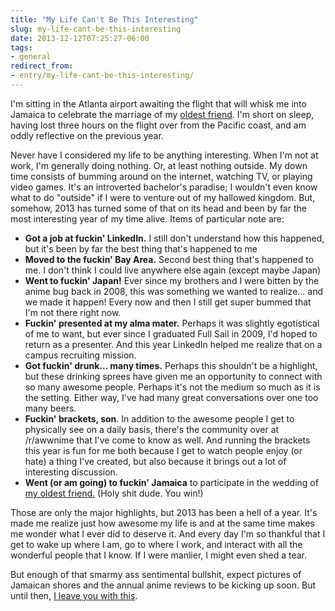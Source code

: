 ```yaml
---
title: "My Life Can't Be This Interesting"
slug: my-life-cant-be-this-interesting
date: 2013-12-12T07:25:27-06:00
tags:
- general
redirect_from:
- entry/my-life-cant-be-this-interesting/
---
```

I'm sitting in the Atlanta airport awaiting the flight that will whisk me into Jamaica to celebrate the marriage of my [oldest friend](http://dxprog.com/comic/dark-over-light/). I'm short on sleep, having lost three hours on the flight over from the Pacific coast, and am oddly reflective on the previous year.

Never have I considered my life to be anything interesting. When I'm not at work, I'm generally doing nothing. Or, at least nothing outside. My down time consists of bumming around on the internet, watching TV, or playing video games. It's an introverted bachelor's paradise; I wouldn't even know what to do "outside" if I were to venture out of my hallowed kingdom. But, somehow, 2013 has turned some of that on its head and been by far the most interesting year of my time alive. Items of particular note are:

- **Got a job at fuckin' LinkedIn.** I still don't understand how this happened, but it's been by far the best thing that's happened to me
- **Moved to the fuckin' Bay Area.** Second best thing that's happened to me. I don't think I could live anywhere else again (except maybe Japan)
- **Went to fuckin' Japan!** Ever since my brothers and I were bitten by the anime bug back in 2008, this was something we wanted to realize... and we made it happen! Every now and then I still get super bummed that I'm not there right now.
- **Fuckin' presented at my alma mater.** Perhaps it was slightly egotistical of me to want, but ever since I graduated Full Sail in 2009, I'd hoped to return as a presenter. And this year LinkedIn helped me realize that on a campus recruiting mission.
- **Got fuckin' drunk... many times.** Perhaps this shouldn't be a highlight, but these drinking sprees have given me an opportunity to connect with so many awesome people. Perhaps it's not the medium so much as it is the setting. Either way, I've had many great conversations over one too many beers.
- **Fuckin' brackets, son**. In addition to the awesome people I get to physically see on a daily basis, there's the community over at /r/awwnime that I've come to know as well. And running the brackets this year is fun for me both because I get to watch people enjoy (or hate) a thing I've created, but also because it brings out a lot of interesting discussion.
- **Went (or am going) to fuckin' Jamaica** to participate in the wedding of [my oldest friend.](http://dxprog.com/comic/dark-over-light/) (Holy shit dude. You win!)

Those are only the major highlights, but 2013 has been a hell of a year. It's made me realize just how awesome my life is and at the same time makes me wonder what I ever did to deserve it. And every day I'm so thankful that I get to wake up where I am, go to where I work, and interact with all the wonderful people that I know. If I were manlier, I might even shed a tear.

But enough of that smarmy ass sentimental bullshit, expect pictures of Jamaican shores and the annual anime reviews to be kicking up soon. But until then, [I leave you with this](http://www.baconorbeercan.com/).
